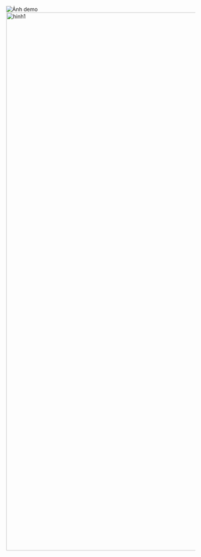 ![Ảnh demo](https://photo.znews.vn/w660/Uploaded/mdf_eioxrd/2021_07_06/2.jpg)
<img width="1433" alt="hinh1" src="https://github.com/user-attachments/assets/04b78ace-4c47-45f5-af5e-cd7b8ea79adc" />
